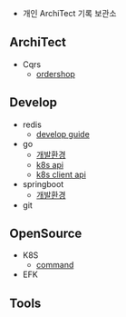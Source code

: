 - 개인 ArchiTect 기록 보관소

ArchiTect
---
- Cqrs
    - [ordershop](architect/cqrs/redislabs_odershop.md)


Develop
----
- redis
    - [develop guide](develop/redis/devguide.md)
- go
    - [개발환경](develop/go/setting.md)
    - [k8s api](develop/go/k8sapi.md)
    - [k8s client api](develop/go/k8sclientrestapi.md)
- springboot
    - [개발환경](develop/go/setting.md)
- git
    

OpenSource
---
- K8S
    - [command](opensource/k8s/command.md)
- EFK


Tools
---
